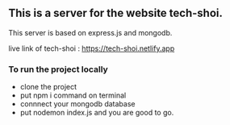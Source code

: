 ## This is a server for the website tech-shoi.

This server is based on express.js and mongodb.
 
 live link of tech-shoi : https://tech-shoi.netlify.app

 ### To run the project locally

 - clone the project
 - put npm i command on terminal
 - connnect your mongodb database
 - put nodemon index.js and you are good to go.